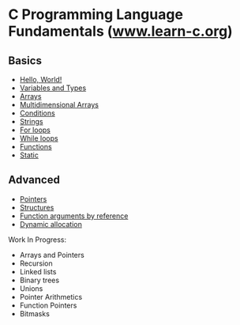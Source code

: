 # C Programming Language Fundamentals (www.learn-c.org)

## Basics
- [Hello, World!](01_hello.c)
- [Variables and Types](02_data_types.c)
- [Arrays](03_1d_arrays.c)
- [Multidimensional Arrays](04_2d_arrays.c)
- [Conditions](05_conditions.c)
- [Strings](06_strings.c)
- [For loops](07_for_loops.c)
- [While loops](08_while_loops.c)
- [Functions](09_functions.c)
- [Static](10_static_variables.c)

## Advanced
- [Pointers](11_pointers.c)
- [Structures](12_structures.c)
- [Function arguments by reference](13_function_arguments_by_reference.c)
- [Dynamic allocation]()  

Work In Progress:  

- Arrays and Pointers
- Recursion
- Linked lists
- Binary trees
- Unions
- Pointer Arithmetics
- Function Pointers
- Bitmasks

